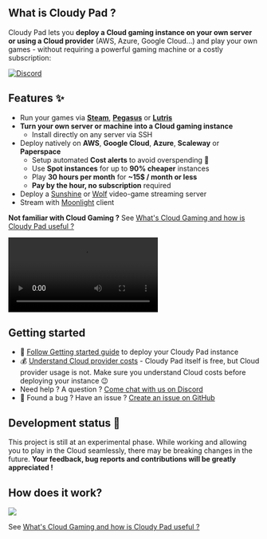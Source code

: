 
## What is Cloudy Pad ?

Cloudy Pad lets you **deploy a Cloud gaming instance on your own server or using a Cloud provider** (AWS, Azure, Google Cloud...) and play your own games - without requiring a powerful gaming machine or a costly subscription:

[![Discord](https://img.shields.io/discord/856434175455133727?style=for-the-badge&logo=discord&logoColor=ffffff&label=Discord&labelColor=6A7EC2&color=7389D8)](https://discord.gg/QATA3b9TTa)


## Features ✨

- Run your games via **[Steam](https://store.steampowered.com/)**, **[Pegasus](https://pegasus-frontend.org/)** or **[Lutris](https://lutris.net/)**
- **Turn your own server or machine into a Cloud gaming instance**
  - Install directly on any server via SSH
- Deploy natively on **AWS**, **Google Cloud**, **Azure**, **Scaleway** or **Paperspace**
  - Setup automated **Cost alerts** to avoid overspending 💸
  - Use **Spot instances** for up to **90% cheaper** instances
  - Play **30 hours per month** for **~15$ / month or less**
  - **Pay by the hour, no subscription** required
- Deploy a [Sunshine](https://app.lizardbyte.dev/Sunshine/) or [Wolf](https://games-on-whales.github.io/wolf/stable/) video-game streaming server
- Stream with [Moonlight](https://moonlight-stream.org/) client

**Not familiar with Cloud Gaming ?** See [What's Cloud Gaming and how is Cloudy Pad useful ?](./docs/what-is-cloudy-pad.md)

<video controls>
  <source src="assets/demo.webm" type="video/mp4">
</video>

## Getting started

- 🚀 [Follow Getting started guide](./getting-started.md) to deploy your Cloudy Pad instance
- 💰 [Understand Cloud provider costs](./cost) - Cloudy Pad itself is free, but Cloud provider usage is not. Make sure you understand Cloud costs before deploying your instance 😉
- Need help ? A question ? [Come chat with us on Discord](https://discord.com/invite/QATA3b9TTa)
- 🐛 Found a bug ? Have an issue ? [Create an issue on GitHub](https://github.com/PierreBeucher/cloudypad)

## Development status 🧪

This project is still at an experimental phase. While working and allowing you to play in the Cloud seamlessly, there may be breaking changes in the future. **Your feedback, bug reports and contributions will be greatly appreciated !**

## How does it work?

![](assets/cloudypad-overview.png)

See [What's Cloud Gaming and how is Cloudy Pad useful ?](./what-is-cloud-gaming.md)